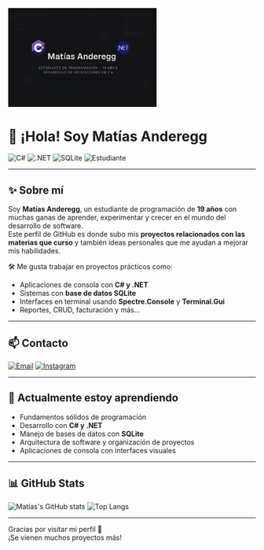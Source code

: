 <img src="banner.png" alt="banner de perfil" width="60%">




# 👋 ¡Hola! Soy Matías Anderegg

![C#](https://img.shields.io/badge/C%23-239120?style=for-the-badge&logo=c-sharp&logoColor=white)
![.NET](https://img.shields.io/badge/.NET-512BD4?style=for-the-badge&logo=dotnet&logoColor=white)
![SQLite](https://img.shields.io/badge/SQLite-003B57?style=for-the-badge&logo=sqlite&logoColor=white)
![Estudiante](https://img.shields.io/badge/Estudiante-Programación-blue?style=for-the-badge)

---

## ✨ Sobre mí

Soy **Matías Anderegg**, un estudiante de programación de **19 años** con muchas ganas de aprender, experimentar y crecer en el mundo del desarrollo de software.  
Este perfil de GitHub es donde subo mis **proyectos relacionados con las materias que curso** y también ideas personales que me ayudan a mejorar mis habilidades.

🛠️ Me gusta trabajar en proyectos prácticos como:
- Aplicaciones de consola con **C# y .NET**
- Sistemas con **base de datos SQLite**
- Interfaces en terminal usando **Spectre.Console** y **Terminal.Gui**
- Reportes, CRUD, facturación y más...

---

## 📫 Contacto

[![Email](https://img.shields.io/badge/Gmail-D14836?style=for-the-badge&logo=gmail&logoColor=white)](mailto:matiasanderegg2@gmail.com)
[![Instagram](https://img.shields.io/badge/Instagram-%23E4405F.svg?style=for-the-badge&logo=instagram&logoColor=white)](https://instagram.com/matyanderegg)

---

## 🌱 Actualmente estoy aprendiendo

- Fundamentos sólidos de programación
- Desarrollo con **C# y .NET**
- Manejo de bases de datos con **SQLite**
- Arquitectura de software y organización de proyectos
- Aplicaciones de consola con interfaces visuales

---

## 📊 GitHub Stats

![Matías's GitHub stats](https://github-readme-stats.vercel.app/api?username=matttyggDEsing&show_icons=true&theme=radical)
![Top Langs](https://github-readme-stats.vercel.app/api/top-langs/?username=matttyggDEsing&layout=compact&theme=radical)

---

Gracias por visitar mi perfil 🤝  
¡Se vienen muchos proyectos más!

